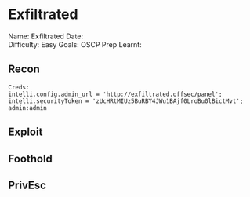 # Exfiltrated
Name: Exfiltrated
Date:  
Difficulty:  Easy
Goals:  OSCP Prep
Learnt:

## Recon

```
Creds:
intelli.config.admin_url = 'http://exfiltrated.offsec/panel';
intelli.securityToken = 'zUcHRtMIUz5BuRBY4JWu1BAjf0LroBu0lBictMvt';
admin:admin 
```
	
## Exploit

## Foothold

## PrivEsc

      
